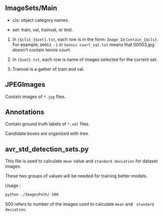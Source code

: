 
## ImageSets/Main

- cls: object category names.

- set: train, val, trainval, or test.

1. In ```{$cls}_{$set}.txt```, each row is in the form: ```Image_Id``` ```Contain_{$cls}```. 
For example, ```00053 -1``` in ```tennis court_val.txt``` means that 00053.jpg doesn't contain tennis court. 

2. In ```{$set}.txt```, each row is name of images selected for the current set.

3. Trainval is a gather of train and val.

## JPEGImages

Contain images of ```*.jpg``` files. 

## Annotations

Contain ground truth labels of ```*.xml``` files.

Candidate boxes are organized with tree.

## avr_std_detection_sets.py

This file is used to calculate `mean` value and `standard deviation` for dataset images. 

These two groups of values will be needed for training better models. 

Usage :

```bash
python ./ImagesPath/ 500
```

500 refers to number of the images used to calculate `mean` and ` standard deviation`.

